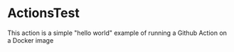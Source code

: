 # ActionsTest

This action is a simple "hello world" example of running a Github Action on a Docker image
